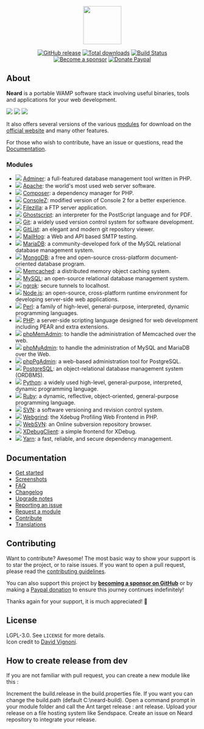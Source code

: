 <p align="center"><a href="https://bearsampp.github.io" target="_blank"><img width="100" src="https://bearsampp.github.io/img/logo.png"></a></p>

<p align="center">
  <a href="https://bearsampp.github.io/release/latest"><img src="https://img.shields.io/github/release/neard/neard.svg?style=flat-square" alt="GitHub release"></a>
  <a href="https://bearsampp.github.io/releases"><img src="https://img.shields.io/github/downloads/neard/neard/total.svg?style=flat-square" alt="Total downloads"></a>
  <a href="https://github.com/neard/neard/actions?workflow=build"><img src="https://img.shields.io/github/workflow/status/neard/neard/build?label=build&logo=github&style=flat-square" alt="Build Status"></a>
  <br /><a href="https://github.com/sponsors/N6REJ"><img src="https://img.shields.io/badge/sponsor-N6REJ-181717.svg?logo=github&style=flat-square" alt="Become a sponsor"></a>
  <a href="https://www.paypal.me/BearLeeAble"><img src="https://img.shields.io/badge/donate-paypal-00457c.svg?logo=paypal&style=flat-square" alt="Donate Paypal"></a>
</p>

## About

**Neard** is a portable WAMP software stack involving useful binaries, tools and applications for your web development.

![](https://bearsampp.github.io/img/screenshots/menu1.png)  ![](https://bearsampp.github.io/img/screenshots/menu2.png)  ![](https://bearsampp.github.io/img/screenshots/menu-tools2.png)

It also offers several versions of the various [modules](https://bearsampp.github.io/modules) for download on the
[official website](https://bearsampp.github.io) and many other features.<br />

For those who wish to contribute, have an issue or questions, read the [Documentation](https://bearsampp.github.io/doc).

### Modules

* ![](https://bearsampp.github.io/img/modules/type-app.png) [Adminer](https://bearsampp.github.io/modules/adminer): a full-featured database management tool written in PHP.
* ![](https://bearsampp.github.io/img/modules/type-bin.png) [Apache](https://bearsampp.github.io/modules/apache): the world's most used web server software.
* ![](https://bearsampp.github.io/img/modules/type-tool.png) [Composer](https://bearsampp.github.io/modules/composer): a dependency manager for PHP.
* ![](https://bearsampp.github.io/img/modules/type-tool.png) [ConsoleZ](https://bearsampp.github.io/modules/consolez): modified version of Console 2 for a better experience.
* ![](https://bearsampp.github.io/img/modules/type-bin.png) [Filezilla](https://bearsampp.github.io/modules/filezilla): a FTP server application.
* ![](https://bearsampp.github.io/img/modules/type-tool.png) [Ghostscript](https://bearsampp.github.io/modules/ghostscript): an interpreter for the PostScript language and for PDF.
* ![](https://bearsampp.github.io/img/modules/type-tool.png) [Git](https://bearsampp.github.io/modules/git): a widely used version control system for software development.
* ![](https://bearsampp.github.io/img/modules/type-app.png) [GitList](https://bearsampp.github.io/modules/gitlist): an elegant and modern git repository viewer.
* ![](https://bearsampp.github.io/img/modules/type-bin.png) [MailHog](https://bearsampp.github.io/modules/mailhog): a Web and API based SMTP testing.
* ![](https://bearsampp.github.io/img/modules/type-bin.png) [MariaDB](https://bearsampp.github.io/modules/mariadb): a community-developed fork of the MySQL relational database management system.
* ![](https://bearsampp.github.io/img/modules/type-bin.png) [MongoDB](https://bearsampp.github.io/modules/mongodb): a free and open-source cross-platform document-oriented database program.
* ![](https://bearsampp.github.io/img/modules/type-bin.png) [Memcached](https://bearsampp.github.io/modules/memcached): a distributed memory object caching system.
* ![](https://bearsampp.github.io/img/modules/type-bin.png) [MySQL](https://bearsampp.github.io/modules/mysql): an open-source relational database management system.
* ![](https://bearsampp.github.io/img/modules/type-tool.png) [ngrok](https://bearsampp.github.io/modules/ngrok): secure tunnels to localhost.
* ![](https://bearsampp.github.io/img/modules/type-bin.png) [Node.js](https://bearsampp.github.io/modules/nodejs): an open-source, cross-platform runtime environment for developing server-side web applications.
* ![](https://bearsampp.github.io/img/modules/type-tool.png) [Perl](https://bearsampp.github.io/modules/perl): a family of high-level, general-purpose, interpreted, dynamic programming languages.
* ![](https://bearsampp.github.io/img/modules/type-bin.png) [PHP](https://bearsampp.github.io/modules/php): a server-side scripting language designed for web development including PEAR and extra extensions.
* ![](https://bearsampp.github.io/img/modules/type-app.png) [phpMemAdmin](https://bearsampp.github.io/modules/phpmemadmin): to handle the administration of Memcached over the web.
* ![](https://bearsampp.github.io/img/modules/type-app.png) [phpMyAdmin](https://bearsampp.github.io/modules/phpmyadmin): to handle the administration of MySQL and MariaDB over the Web.
* ![](https://bearsampp.github.io/img/modules/type-app.png) [phpPgAdmin](https://bearsampp.github.io/modules/phppgadmin): a web-based administration tool for PostgreSQL.
* ![](https://bearsampp.github.io/img/modules/type-bin.png) [PostgreSQL](https://bearsampp.github.io/modules/postgresql): an object-relational database management system (ORDBMS).
* ![](https://bearsampp.github.io/img/modules/type-tool.png) [Python](https://bearsampp.github.io/modules/python): a widely used high-level, general-purpose, interpreted, dynamic programming language.
* ![](https://bearsampp.github.io/img/modules/type-tool.png) [Ruby](https://bearsampp.github.io/modules/ruby): a dynamic, reflective, object-oriented, general-purpose programming language.
* ![](https://bearsampp.github.io/img/modules/type-bin.png) [SVN](https://bearsampp.github.io/modules/svn): a software versioning and revision control system.
* ![](https://bearsampp.github.io/img/modules/type-app.png) [Webgrind](https://bearsampp.github.io/modules/webgrind): the Xdebug Profiling Web Frontend in PHP.
* ![](https://bearsampp.github.io/img/modules/type-app.png) [WebSVN](https://bearsampp.github.io/modules/websvn): an Online subversion repository browser.
* ![](https://bearsampp.github.io/img/modules/type-tool.png) [XDebugClient](https://bearsampp.github.io/modules/xdc): a simple frontend for XDebug.
* ![](https://bearsampp.github.io/img/modules/type-tool.png) [Yarn](https://bearsampp.github.io/modules/yarn): a fast, reliable, and secure dependency management.

## Documentation

* [Get started](https://bearsampp.github.io/doc/get-started)
* [Screenshots](https://bearsampp.github.io/doc/screenshots)
* [FAQ](https://bearsampp.github.io/doc/faq)
* [Changelog](https://bearsampp.github.io/doc/changelog)
* [Upgrade notes](https://bearsampp.github.io/doc/upgrade-notes)
* [Reporting an issue](https://bearsampp.github.io/doc/reporting-issue)
* [Request a module](https://bearsampp.github.io/doc/request-module)
* [Contribute](https://bearsampp.github.io/doc/contribute)
* [Translations](https://bearsampp.github.io/doc/translations)

## Contributing

Want to contribute? Awesome! The most basic way to show your support is to star the project, or to raise issues. If
you want to open a pull request, please read the [contributing guidelines](.github/CONTRIBUTING.md).

You can also support this project by [**becoming a sponsor on GitHub**](https://github.com/sponsors/crazy-max) or by
making a [Paypal donation](https://www.paypal.me/crazyws) to ensure this journey continues indefinitely!

Thanks again for your support, it is much appreciated! :pray:

## License

LGPL-3.0. See `LICENSE` for more details.<br />
Icon credit to [David Vignoni](http://www.icon-king.com/).

## How to create release from dev
If you are not familiar with pull request, you can create a new module like this :

Increment the build.release in the build.properties file.
If you want you can change the build.path (default C:\neard-build).
Open a command prompt in your module folder and call the Ant target release : ant release.
Upload your release on a file hosting system like Sendspace.
Create an issue on Neard repository to integrate your release.
